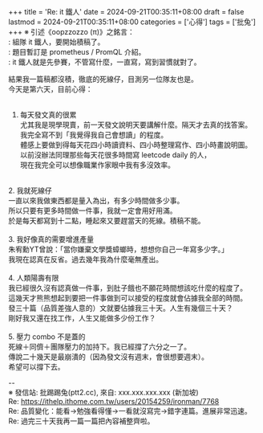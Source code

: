 +++
title = 'Re: it 鐵人'
date = 2024-09-21T00:35:11+08:00
draft = false
lastmod = 2024-09-21T00:35:11+08:00
categories = ['心得']
tags = ['批兔']
+++
※ 引述《oopzzozzo (π)》之銘言：<br>
: 組隊 it 鐵人，要開始積稿了。<br>
: 題目暫訂是 prometheus / PromQL 介紹。<br>
: it 鐵人就是先參賽，不管寫什麼，一直寫，寫到習慣就對了。

結果我一篇稿都沒積，徹底的死線仔，目測另一位隊友也是。<br>
今天是第六天，目前心得：<br>
<br>
1. 每天發文真的很累<br>
尤其我是現學現賣，前一天發文說明天要講解什麼。隔天才去真的找答案。<br>
我完全寫不到「我覺得我自己會想讀」的程度。<br>
體感上要做到得每天花四小時讀資料、四小時整理寫作、四小時畫說明圖。<br>
以前沒辦法同理那些每天花很多時間寫 leetcode daily 的人，<br>
現在我完全可以想像職業作家眼中我有多沒效率。<br>
<br>
2. 我就死線仔<br>
一直以來我做東西都是量入為出，有多少時間做多少事。<br>
所以只要有更多時間做一件事，我就一定會用好用滿。<br>
於是每天都寫到十二點，睡起來又要趕當天的死線。積稿不能。<br>
<br>
3. 我好像真的需要增進產量<br>
朱宥勳YT曾說：「當你嫌棄文學獎蟑螂時，想想你自己一年寫多少字。」<br>
我現在認真在反省。過去幾年我為什麼毫無產出。<br>
<br>
4. 人類陽壽有限<br>
我已經很久沒有認真做一件事，到肚子餓也不願花時間想該吃什麼的程度了。<br>
這幾天才熊熊想起到要把一件事做到可以接受的程度就會佔據我全部的時間。<br>
發三十篇（品質差強人意的）文就要佔據我三十天。人生有幾個三十天？<br>
剛好我又還在找工作，人生又能做多少份工作？<br>
<br>
5. 壓力 combo 不是蓋的<br>
死線＋同儕＋團隊壓力的加持下。我已經撐了六分之一了。<br>
傳說二十幾天是最崩潰的（因為發文沒有週末，會很想要週末）。<br>
希望可以撐下去。<br>

--<br>
※ 發信站: 批踢踢兔(ptt2.cc), 來自: xxx.xxx.xxx.xxx (新加坡)<br>
Re: https://ithelp.ithome.com.tw/users/20154259/ironman/7768<br>
Re: 品質變化：能看->勉強看得懂->一看就沒寫完->錯字連篇。進展非常迅速。<br>
Re: 過完三十天我再一篇一篇把內容補整齊啦。<br>
